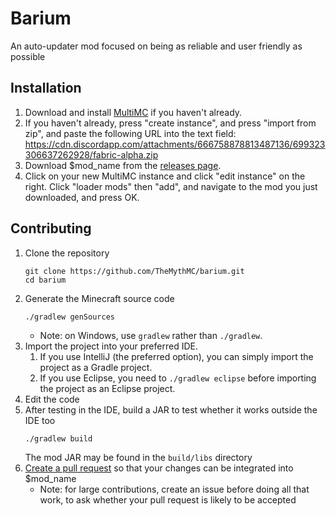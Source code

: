 # Barium
An auto-updater mod focused on being as reliable and user friendly as possible

## Installation
1. Download and install [MultiMC](https://multimc.org/#Download) if you haven't already.
1. If you haven't already, press "create instance", and press "import from zip", and paste the following URL into the text field: https://cdn.discordapp.com/attachments/666758878813487136/699323306637262928/fabric-alpha.zip
1. Download $mod_name from the [releases page](https://github.com/TheMythMC/Barium/releases).
1. Click on your new MultiMC instance and click "edit instance" on the right. Click "loader mods" then "add", and navigate to the mod you just downloaded, and press OK.

## Contributing
1. Clone the repository
   ```
   git clone https://github.com/TheMythMC/barium.git
   cd barium
   ```
1. Generate the Minecraft source code
   ```
   ./gradlew genSources
   ```
    - Note: on Windows, use `gradlew` rather than `./gradlew`.
1. Import the project into your preferred IDE.
    1. If you use IntelliJ (the preferred option), you can simply import the project as a Gradle project.
    1. If you use Eclipse, you need to `./gradlew eclipse` before importing the project as an Eclipse project.
1. Edit the code
1. After testing in the IDE, build a JAR to test whether it works outside the IDE too
   ```
   ./gradlew build
   ```
   The mod JAR may be found in the `build/libs` directory
1. [Create a pull request](https://help.github.com/en/articles/creating-a-pull-request)
   so that your changes can be integrated into $mod_name
    - Note: for large contributions, create an issue before doing all that
      work, to ask whether your pull request is likely to be accepted